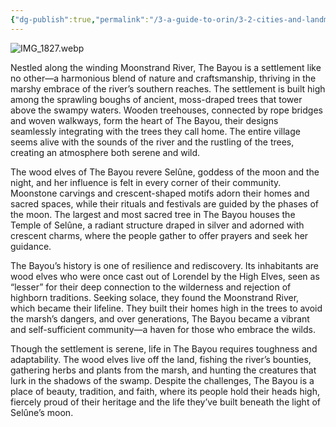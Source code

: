 ```yaml
---
{"dg-publish":true,"permalink":"/3-a-guide-to-orin/3-2-cities-and-landmarks/the-bayou/","created":"2025-01-19T12:37:42.634-06:00","updated":"2025-01-24T12:03:09.276-06:00"}
---
```



![IMG_1827.webp](/img/user/Images/IMG_1827.webp)


Nestled along the winding Moonstrand River, The Bayou is a settlement like no other—a harmonious blend of nature and craftsmanship, thriving in the marshy embrace of the river’s southern reaches. The settlement is built high among the sprawling boughs of ancient, moss-draped trees that tower above the swampy waters. Wooden treehouses, connected by rope bridges and woven walkways, form the heart of The Bayou, their designs seamlessly integrating with the trees they call home. The entire village seems alive with the sounds of the river and the rustling of the trees, creating an atmosphere both serene and wild.

  

The wood elves of The Bayou revere Selûne, goddess of the moon and the night, and her influence is felt in every corner of their community. Moonstone carvings and crescent-shaped motifs adorn their homes and sacred spaces, while their rituals and festivals are guided by the phases of the moon. The largest and most sacred tree in The Bayou houses the Temple of Selûne, a radiant structure draped in silver and adorned with crescent charms, where the people gather to offer prayers and seek her guidance.

  

The Bayou’s history is one of resilience and rediscovery. Its inhabitants are wood elves who were once cast out of Lorendel by the High Elves, seen as “lesser” for their deep connection to the wilderness and rejection of highborn traditions. Seeking solace, they found the Moonstrand River, which became their lifeline. They built their homes high in the trees to avoid the marsh’s dangers, and over generations, The Bayou became a vibrant and self-sufficient community—a haven for those who embrace the wilds.

  

Though the settlement is serene, life in The Bayou requires toughness and adaptability. The wood elves live off the land, fishing the river’s bounties, gathering herbs and plants from the marsh, and hunting the creatures that lurk in the shadows of the swamp. Despite the challenges, The Bayou is a place of beauty, tradition, and faith, where its people hold their heads high, fiercely proud of their heritage and the life they’ve built beneath the light of Selûne’s moon.